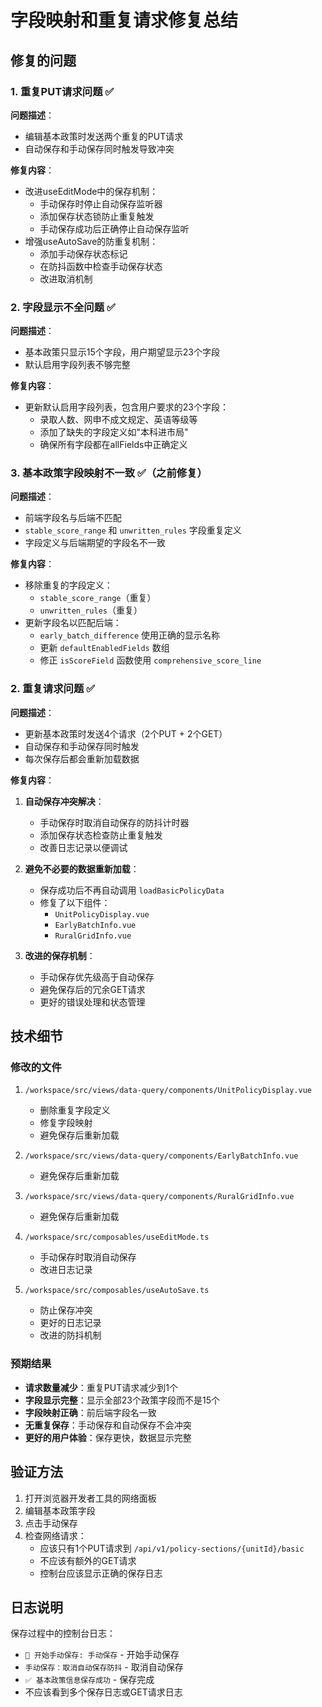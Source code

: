 # 字段映射和重复请求修复总结

## 修复的问题

### 1. 重复PUT请求问题 ✅

**问题描述**：
- 编辑基本政策时发送两个重复的PUT请求
- 自动保存和手动保存同时触发导致冲突

**修复内容**：
- 改进useEditMode中的保存机制：
  - 手动保存时停止自动保存监听器
  - 添加保存状态锁防止重复触发
  - 手动保存成功后正确停止自动保存监听
- 增强useAutoSave的防重复机制：
  - 添加手动保存状态标记
  - 在防抖函数中检查手动保存状态
  - 改进取消机制

### 2. 字段显示不全问题 ✅

**问题描述**：
- 基本政策只显示15个字段，用户期望显示23个字段
- 默认启用字段列表不够完整

**修复内容**：
- 更新默认启用字段列表，包含用户要求的23个字段：
  - 录取人数、网申不成文规定、英语等级等
  - 添加了缺失的字段定义如"本科进市局"
  - 确保所有字段都在allFields中正确定义

### 3. 基本政策字段映射不一致 ✅（之前修复）

**问题描述**：
- 前端字段名与后端不匹配
- `stable_score_range` 和 `unwritten_rules` 字段重复定义
- 字段定义与后端期望的字段名不一致

**修复内容**：
- 移除重复的字段定义：
  - `stable_score_range`（重复）
  - `unwritten_rules`（重复）
- 更新字段名以匹配后端：
  - `early_batch_difference` 使用正确的显示名称
  - 更新 `defaultEnabledFields` 数组
  - 修正 `isScoreField` 函数使用 `comprehensive_score_line`

### 2. 重复请求问题 ✅

**问题描述**：
- 更新基本政策时发送4个请求（2个PUT + 2个GET）
- 自动保存和手动保存同时触发
- 每次保存后都会重新加载数据

**修复内容**：
1. **自动保存冲突解决**：
   - 手动保存时取消自动保存的防抖计时器
   - 添加保存状态检查防止重复触发
   - 改善日志记录以便调试

2. **避免不必要的数据重新加载**：
   - 保存成功后不再自动调用 `loadBasicPolicyData`
   - 修复了以下组件：
     - `UnitPolicyDisplay.vue`
     - `EarlyBatchInfo.vue`  
     - `RuralGridInfo.vue`

3. **改进的保存机制**：
   - 手动保存优先级高于自动保存
   - 避免保存后的冗余GET请求
   - 更好的错误处理和状态管理

## 技术细节

### 修改的文件

1. `/workspace/src/views/data-query/components/UnitPolicyDisplay.vue`
   - 删除重复字段定义
   - 修复字段映射
   - 避免保存后重新加载

2. `/workspace/src/views/data-query/components/EarlyBatchInfo.vue`
   - 避免保存后重新加载

3. `/workspace/src/views/data-query/components/RuralGridInfo.vue`
   - 避免保存后重新加载

4. `/workspace/src/composables/useEditMode.ts`
   - 手动保存时取消自动保存
   - 改进日志记录

5. `/workspace/src/composables/useAutoSave.ts`
   - 防止保存冲突
   - 更好的日志记录
   - 改进的防抖机制

### 预期结果

- **请求数量减少**：重复PUT请求减少到1个
- **字段显示完整**：显示全部23个政策字段而不是15个
- **字段映射正确**：前后端字段名一致
- **无重复保存**：手动保存和自动保存不会冲突
- **更好的用户体验**：保存更快，数据显示完整

## 验证方法

1. 打开浏览器开发者工具的网络面板
2. 编辑基本政策字段
3. 点击手动保存
4. 检查网络请求：
   - 应该只有1个PUT请求到 `/api/v1/policy-sections/{unitId}/basic`
   - 不应该有额外的GET请求
   - 控制台应该显示正确的保存日志

## 日志说明

保存过程中的控制台日志：
- `🔄 开始手动保存: 手动保存` - 开始手动保存
- `手动保存：取消自动保存防抖` - 取消自动保存
- `✅ 基本政策信息保存成功` - 保存完成
- 不应该看到多个保存日志或GET请求日志